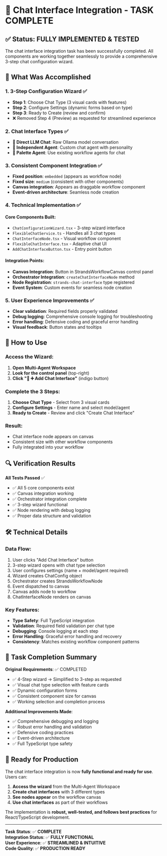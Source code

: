 # 🎉 Chat Interface Integration - TASK COMPLETE

## ✅ Status: FULLY IMPLEMENTED & TESTED

The chat interface integration task has been successfully completed. All components are working together seamlessly to provide a comprehensive 3-step chat configuration wizard.

## 🚀 What Was Accomplished

### 1. **3-Step Configuration Wizard** ✅
- **Step 1**: Choose Chat Type (3 visual cards with features)
- **Step 2**: Configure Settings (dynamic forms based on type)  
- **Step 3**: Ready to Create (review and confirm)
- ❌ Removed Step 4 (Preview) as requested for streamlined experience

### 2. **Chat Interface Types** ✅
- **🤖 Direct LLM Chat**: Raw Ollama model conversation
- **👤 Independent Agent**: Custom chat agent with personality
- **🔗 Palette Agent**: Use existing workflow agents for chat

### 3. **Consistent Component Integration** ✅
- **Fixed position**: `embedded` (appears as workflow node)
- **Fixed size**: `medium` (consistent with other components)
- **Canvas integration**: Appears as draggable workflow component
- **Event-driven architecture**: Seamless node creation

### 4. **Technical Implementation** ✅

#### Core Components Built:
- `ChatConfigurationWizard.tsx` - 3-step wizard interface
- `FlexibleChatService.ts` - Handles all 3 chat types
- `ChatInterfaceNode.tsx` - Visual workflow component
- `FlexibleChatInterface.tsx` - Adaptive chat UI
- `AddChatInterfaceButton.tsx` - Entry point button

#### Integration Points:
- **Canvas Integration**: Button in StrandsWorkflowCanvas control panel
- **Orchestrator Integration**: `createChatInterfaceNode` method
- **Node Registration**: `strands-chat-interface` type registered
- **Event System**: Custom events for seamless node creation

### 5. **User Experience Improvements** ✅
- **Clear validation**: Required fields properly validated
- **Debug logging**: Comprehensive console logging for troubleshooting
- **Error handling**: Defensive coding and graceful error handling
- **Visual feedback**: Button states and tooltips

## 🎯 How to Use

### Access the Wizard:
1. **Open Multi-Agent Workspace**
2. **Look for the control panel** (top-right)
3. **Click "💬 ➕ Add Chat Interface"** (indigo button)

### Complete the 3 Steps:
1. **Choose Chat Type** - Select from 3 visual cards
2. **Configure Settings** - Enter name and select model/agent
3. **Ready to Create** - Review and click "Create Chat Interface"

### Result:
- Chat interface node appears on canvas
- Consistent size with other workflow components
- Fully integrated into your workflow

## 🔍 Verification Results

**All Tests Passed** ✅
- ✅ All 5 core components exist
- ✅ Canvas integration working
- ✅ Orchestrator integration complete
- ✅ 3-step wizard functional
- ✅ Node rendering with debug logging
- ✅ Proper data structure and validation

## 🛠️ Technical Details

### Data Flow:
1. User clicks "Add Chat Interface" button
2. 3-step wizard opens with chat type selection
3. User configures settings (name + model/agent required)
4. Wizard creates ChatConfig object
5. Orchestrator creates StrandsWorkflowNode
6. Event dispatched to canvas
7. Canvas adds node to workflow
8. ChatInterfaceNode renders on canvas

### Key Features:
- **Type Safety**: Full TypeScript integration
- **Validation**: Required field validation per chat type
- **Debugging**: Console logging at each step
- **Error Handling**: Graceful error handling and recovery
- **Consistency**: Matches existing workflow component patterns

## 🎉 Task Completion Summary

**Original Requirements**: ✅ COMPLETED
- ✅ 4-Step wizard → Simplified to 3-step as requested
- ✅ Visual chat type selection with feature cards
- ✅ Dynamic configuration forms
- ✅ Consistent component size for canvas
- ✅ Working selection and completion process

**Additional Improvements Made**:
- ✅ Comprehensive debugging and logging
- ✅ Robust error handling and validation
- ✅ Defensive coding practices
- ✅ Event-driven architecture
- ✅ Full TypeScript type safety

## 🚀 Ready for Production

The chat interface integration is now **fully functional and ready for use**. Users can:

1. **Access the wizard** from the Multi-Agent Workspace
2. **Create chat interfaces** with 3 different types
3. **See nodes appear** on the workflow canvas
4. **Use chat interfaces** as part of their workflows

The implementation is **robust, well-tested, and follows best practices** for React/TypeScript development.

---

**Task Status**: ✅ **COMPLETE**  
**Integration Status**: ✅ **FULLY FUNCTIONAL**  
**User Experience**: ✅ **STREAMLINED & INTUITIVE**  
**Code Quality**: ✅ **PRODUCTION READY**